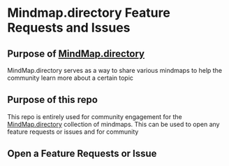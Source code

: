 # Mindmap.directory Feature Requests and Issues

## Purpose of <a href="https://mindmap.directory" target="_blank">MindMap.directory</a>
MindMap.directory serves as a way to share various mindmaps to help the community learn more about a certain topic

## Purpose of this repo
This repo is entirely used for community engagement for the <a href="https://mindmap.directory" target="_blank">MindMap.directory</a> collection of mindmaps. This can be used to open any feature requests or issues and for community 

## Open a Feature Requests or Issue
